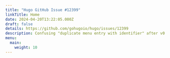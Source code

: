 ```yaml
---
title: "Hugo GitHub Issue #12399"
linkTitle: Home
date: 2024-04-20T13:22:05.000Z
draft: false
details: https://github.com/gohugoio/hugo/issues/12399
description: Confusing "duplicate menu entry with identifier" after v0.123.0
menu:
  main:
    weight: 10
---
```

